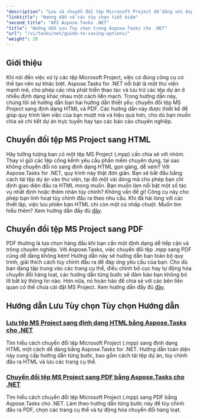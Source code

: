 ```yaml
---
"description": "Lưu và chuyển đổi tệp Microsoft Project dễ dàng với Aspose.Tasks cho .NET. Khám phá hướng dẫn về cách xuất sang định dạng HTML và PDF."
"linktitle": "Hướng dẫn về các tùy chọn tiết kiệm"
"second_title": "API Aspose.Tasks .NET"
"title": "Hướng dẫn Lưu Tùy chọn trong Aspose.Tasks cho .NET"
"url": "/vi/tasks/net/guide-to-saving-options/"
"weight": 20
---
```


## Giới thiệu

Khi nói đến việc xử lý các tệp Microsoft Project, việc có đúng công cụ có thể tạo nên sự khác biệt. Aspose.Tasks for .NET nổi bật là một thư viện mạnh mẽ, cho phép các nhà phát triển thao tác và lưu trữ các tệp dự án ở nhiều định dạng khác nhau một cách liền mạch. Trong hướng dẫn này, chúng tôi sẽ hướng dẫn bạn hai hướng dẫn thiết yếu: chuyển đổi tệp MS Project sang định dạng HTML và PDF. Các hướng dẫn này được thiết kế để giúp quy trình làm việc của bạn mượt mà và hiệu quả hơn, cho dù bạn muốn chia sẻ chi tiết dự án trực tuyến hay tạo các báo cáo chuyên nghiệp.

## Chuyển đổi tệp MS Project sang HTML

Hãy tưởng tượng bạn có một tệp MS Project (.mpp) cần chia sẻ với nhóm. Thay vì gửi các tệp cồng kềnh yêu cầu phần mềm chuyên dụng, tại sao không chuyển đổi nó sang định dạng HTML gọn gàng, dễ xem? Với Aspose.Tasks for .NET, quy trình này thật đơn giản. Bạn sẽ bắt đầu bằng cách tải tệp dự án vào thư viện, tại đó một vài dòng mã cho phép bạn chỉ định giao diện đầu ra HTML mong muốn. Bạn muốn làm nổi bật một số tác vụ nhất định hoặc thêm nhãn tùy chỉnh? Không vấn đề gì! Công cụ này cho phép bạn linh hoạt tùy chỉnh đầu ra theo nhu cầu. Khi đã hài lòng với các thiết lập, việc lưu phiên bản HTML chỉ còn một cú nhấp chuột. Muốn tìm hiểu thêm? Xem hướng dẫn đầy đủ [đây](./save-ms-project-files-to-html-format/).

## Chuyển đổi tệp MS Project sang PDF

PDF thường là lựa chọn hàng đầu khi bạn cần một định dạng dễ tiếp cận và trông chuyên nghiệp. Với Aspose.Tasks, việc chuyển đổi tệp .mpp sang PDF cũng dễ dàng không kém! Hướng dẫn này sẽ hướng dẫn bạn toàn bộ quy trình, giải thích cách tùy chỉnh đầu ra để đáp ứng yêu cầu của bạn. Cho dù bạn đang tập trung vào các trang cụ thể, điều chỉnh bố cục hay tự động hóa chuyển đổi hàng loạt, các hướng dẫn từng bước sẽ đảm bảo bạn không bỏ lỡ bất kỳ thông tin nào. Hơn nữa, nó hoàn hảo để chia sẻ với các bên liên quan có thể chưa cài đặt MS Project. Xem hướng dẫn đầy đủ [đây](./convert-ms-project-files-to-pdf/).

## Hướng dẫn Lưu Tùy chọn Tùy chọn Hướng dẫn
### [Lưu tệp MS Project sang định dạng HTML bằng Aspose.Tasks cho .NET](./save-ms-project-files-to-html-format/)
Tìm hiểu cách chuyển đổi tệp Microsoft Project (.mpp) sang định dạng HTML một cách dễ dàng bằng Aspose.Tasks for .NET. Hướng dẫn toàn diện này cung cấp hướng dẫn từng bước, bao gồm cách tải tệp dự án, tùy chỉnh đầu ra HTML và lưu các trang cụ thể.
### [Chuyển đổi tệp MS Project sang PDF bằng Aspose.Tasks cho .NET](./convert-ms-project-files-to-pdf/)
Tìm hiểu cách chuyển đổi tệp Microsoft Project (.mpp) sang PDF bằng Aspose.Tasks cho .NET. Làm theo hướng dẫn từng bước này để tùy chỉnh đầu ra PDF, chọn các trang cụ thể và tự động hóa chuyển đổi hàng loạt.